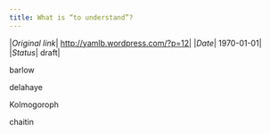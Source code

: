 ```yaml
---
title: What is “to understand”?
---
```


|*Original link*| http://yamlb.wordpress.com/?p=12|
|*Date*| 1970-01-01|
|*Status*| draft|

barlow

delahaye

Kolmogoroph

chaitin